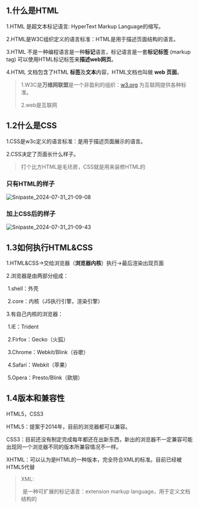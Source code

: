 ## 1.什么是HTML

1.HTML 是超文本标记语言: HyperText Markup Language的缩写。  

2.HTML是W3C组织定义的语言标准：HTML是用于描述页面结构的语言。  

3.HTML 不是一种编程语言是一种**标记**语言，标记语言是一套**标记标签** (markup tag) 可以使用HTML标记标签来**描述web网页**。  

4.HTML 文档包含了HTML **标签**及**文本**内容，HTML文档也叫做 **web 页面**。

> 1.W3C是**万维网联盟**是一个非盈利的组织：[w3.org](w3.org) 为互联网提供各种标准。
>
> 2.web是互联网



## 1.2什么是CSS

1.CSS是w3c定义的语言标准：是用于描述页面展示的语言。  

2.CSS决定了页面长什么样子。

> 打个比方HTML是毛坯房，CSS就是用来装修HTML的

### 只有HTML的样子

![Snipaste_2024-07-31_21-09-08](https://cdn.jsdelivr.net/gh/Chair-lin/tuchuang@main/img/Snipaste_2024-07-31_21-09-08.png)

### 加上CSS后的样子

![Snipaste_2024-07-31_21-09-43](https://cdn.jsdelivr.net/gh/Chair-lin/tuchuang@main/img/Snipaste_2024-07-31_21-09-43.png)

## 1.3如何执行HTML&CSS

1.HTML&CSS→交给浏览器（**浏览器内核**）执行→最后渲染出现页面

2.浏览器是由两部分组成：

​	1.shell：外壳

​	2.core：内核（JS执行引擎，渲染引擎）

3.有自己内核的浏览器：

​	1.IE：Trident

​	2.Firfox：Gecko（火狐）

​	3.Chrome：Webkit/Blink（谷歌）

​	4.Safari：Webkit（苹果）

​	5.Opera：Presto/Blink（欧朋）

## 1.4版本和兼容性

HTML5，CSS3

HTML5：提案于2014年，目前的浏览器都可以兼容。

CSS3：目前还没有制定完成每年都还在出新东西，新出的浏览器不一定兼容可能出现同一个浏览器不同的版本所兼容情况不一样。

XHTML：可以认为是HTML的一种版本，完全符合XML的标准。目前已经被HTML5代替

> XML:
>
> ​	是一种可扩展的标记语言：extension markup language，用于定义文档结构的
